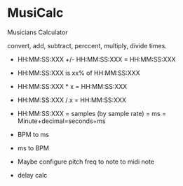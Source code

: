 # MusiCalc

Musicians Calculator 

convert, add, subtract, perccent, multiply, divide times.


* HH:MM:SS:XXX +/- HH:MM:SS:XXX = HH:MM:SS:XXX
* HH:MM:SS:XXX is xx% of HH:MM:SS:XXX
* HH:MM:SS:XXX * x = HH:MM:SS:XXX
* HH:MM:SS:XXX / x = HH:MM:SS:XXX

* HH:MM:SS:XXX = samples (by sample rate) = ms = Minute+decimal=seconds+ms

* BPM to ms
* ms to BPM

* Maybe configure pitch freq to note to midi note
* delay calc
